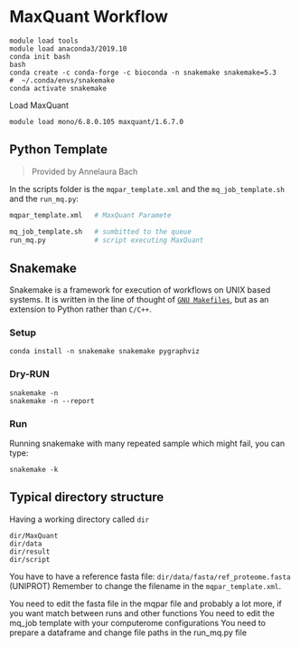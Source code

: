 # MaxQuant Workflow


```
module load tools
module load anaconda3/2019.10
conda init bash
bash
conda create -c conda-forge -c bioconda -n snakemake snakemake=5.3 
#  ~/.conda/envs/snakemake
conda activate snakemake
```

Load MaxQuant

```
module load mono/6.8.0.105 maxquant/1.6.7.0
```

## Python Template
> Provided by Annelaura Bach


In the scripts folder is the `mqpar_template.xml` and the `mq_job_template.sh` and
the `run_mq.py`:

```bash
mqpar_template.xml   # MaxQuant Paramete

mq_job_template.sh   # sumbitted to the queue 
run_mq.py            # script executing MaxQuant
```

## Snakemake
Snakemake is a framework for execution of workflows on UNIX based systems.
It is written in the line of thought of 
[`GNU Makefiles`](https://www.opensourceforu.com/2012/06/gnu-make-in-detail-for-beginners/),
but as an extension to Python rather than `C/C++`.

### Setup
```
conda install -n snakemake snakemake pygraphviz
```


### Dry-RUN

```
snakemake -n
snakemake -n --report
```

### Run 

Running snakemake with many repeated sample which might fail, you can type:
```
snakemake -k
```

## Typical directory structure
Having a working directory called `dir`
```
dir/MaxQuant  
dir/data  
dir/result  
dir/script
```

You have to have a reference fasta file: `dir/data/fasta/ref_proteome.fasta` (UNIPROT)
Remember to change the filename in the `mqpar_template.xml`.


You need to edit the fasta file in the mqpar file and probably a lot more, if you want match between runs and other functions
You need to edit the mq_job template with your computerome configurations 
You need to prepare a dataframe and change file paths in the run_mq.py file

